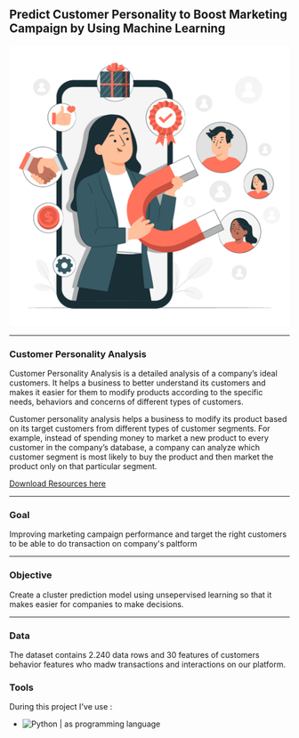 ## **Predict Customer Personality to Boost Marketing Campaign by Using Machine Learning**

![Banner](images/img_1.jpg)

***
### **Customer Personality Analysis**
Customer Personality Analysis is a detailed analysis of a company’s ideal customers. It helps a business to better understand its customers and makes it easier for them to modify products according to the specific needs, behaviors and concerns of different types of customers.

Customer personality analysis helps a business to modify its product based on its target customers from different types of customer segments. For example, instead of spending money to market a new product to every customer in the company’s database, a company can analyze which customer segment is most likely to buy the product and then market the product only on that particular segment.

[Download Resources here](https://www.kaggle.com/datasets/imakash3011/customer-personality-analysis)
***
### **Goal**
Improving marketing campaign performance and target the right customers to be able to do transaction on company's paltform
***
### **Objective**
Create a cluster prediction model using unsepervised learning so that it makes easier for companies to make decisions.
***
### **Data**
The dataset contains 2.240 data rows and 30 features of customers behavior features who madw transactions and interactions on our platform.
### **Tools**
During this project I've use : <br>

* ![Python](https://img.shields.io/badge/python-3670A0?style=for-the-badge&logo=python&logoColor=ffdd54) | as programming language